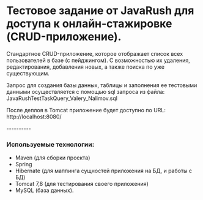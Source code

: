 <h1>Тестовое задание от JavaRush для доступа к онлайн-стажировке (CRUD-приложение).</h1>

Cтандартное CRUD-приложение, которое отображает список всех пользователей в базе (с пейджингом).
С возможностью их удаления, редактирования, добавления новых, а также поиска по уже существующим.

Запрос для создания базы данных, таблицы и заполнения ее тестовыми данными осуществляется с помощью sql запроса из файла: JavaRushTestTaskQuery_Valery_Nalimov.sql
<p> После деплоя в Tomcat приложение будет доступно по URL: http://localhost:8080/</p>
----------

<h3>Используемые технологии:</h3>

* Maven (для сборки проекта)
* Spring
* Hibernate (для маппинга сущностей приложения на БД, и работы с БД)
* Tomcat 7,8 (для тестирования своего приложения)
* MySQL (база данных). 
